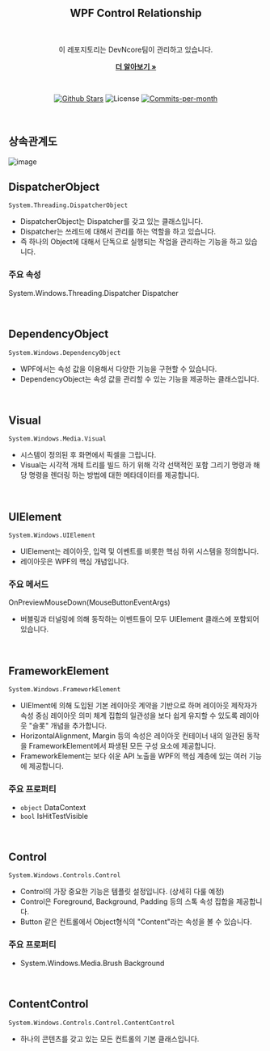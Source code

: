 <div align=center>
  <h2>WPF Control Relationship</h2>

  <br/>
 
  이 레포지토리는 DevNcore팀이 관리하고 있습니다.
  <br />
  
  <a href="https://github.com/devncore/devncore"><strong>더 알아보기 »</strong></a>
 
  <br />
 
  <p align="center">
   <a href="https://github.com/devncore/wpf-control-relationship/stargazers"><img src="https://img.shields.io/github/stars/devncore/wpf-control-relationship" alt="Github Stars"></a>
   <img src="https://img.shields.io/github/license/devncore/wpf-control-relationship" alt="License">
   <a href="https://github.com/devncore/wpf-control-relationship/pulse"><img src="https://img.shields.io/github/commit-activity/m/devncore/wpf-control-relationship" alt="Commits-per-month"></a>
 </p>
</div>

<br />
  
## 상속관계도
![image](https://user-images.githubusercontent.com/68521148/134800050-a19b73b1-db8a-485a-916a-98be327abe8f.PNG)


## DispatcherObject
```namespace
System.Threading.DispatcherObject
```
- DispatcherObject는 Dispatcher를 갖고 있는 클래스입니다.    
- Dispatcher는 쓰레드에 대해서 관리를 하는 역할을 하고 있습니다.    
- 즉 하나의 Object에 대해서 단독으로 실행되는 작업을 관리하는 기능을 하고 있습니다.    

### 주요 속성
System.Windows.Threading.Dispatcher Dispatcher

<br />

## DependencyObject
```namespace
System.Windows.DependencyObject
```
- WPF에서는 속성 값을 이용해서 다양한 기능을 구현할 수 있습니다.    
- DependencyObject는 속성 값을 관리할 수 있는 기능을 제공하는 클래스입니다.    
<br />

## Visual
```namespace
System.Windows.Media.Visual
```
- 시스템이 정의된 후 화면에서 픽셀을 그립니다.    
- Visual는 시각적 개체 트리를 빌드 하기 위해 각각 선택적인 포함 그리기 명령과 해당 명령을 렌더링 하는 방법에 대한 메타데이터를 제공합니다.    


<br />

## UIElement
```namespace
System.Windows.UIElement
```
- UIElement는 레이아웃, 입력 및 이벤트를 비롯한 핵심 하위 시스템을 정의합니다.    
- 레이아웃은 WPF의 핵심 개념입니다.    

### 주요 메서드
OnPreviewMouseDown(MouseButtonEventArgs)    

- 버블링과 터널링에 의해 동작하는 이벤트들이 모두 UIElement 클래스에 포함되어 있습니다.

<br />

## FrameworkElement
```namespace
System.Windows.FrameworkElement
```

- UIElment에 의해 도입된 기본 레이아웃 계약을 기반으로 하며 레이아웃 제작자가 속성 중심 레이아웃 의미 체계 집합의 일관성을 보다 쉽게 유지할 수 있도록 레이아웃 "슬롯" 개념을 추가합니다.    
- HorizontalAlignment, Margin 등의 속성은 레이아웃 컨테이너 내의 일관된 동작을 FrameworkElement에서 파생된 모든 구성 요소에 제공합니다.    
- FrameworkElement는 보다 쉬운 API 노출을 WPF의 핵심 계층에 있는 여러 기능에 제공합니다.


### 주요 프로퍼티
- `object` DataContext  
- `bool` IsHitTestVisible
 
<br />

## Control
```namespace
System.Windows.Controls.Control
```

- Control의 가장 중요한 기능은 템플릿 설정입니다. (상세히 다룰 예정)    
- Control은 Foreground, Background, Padding 등의 스톡 속성 집합을 제공합니다.    
- Button 같은 컨트롤에서 Object형식의 "Content"라는 속성을 볼 수 있습니다.    


### 주요 프로퍼티
- System.Windows.Media.Brush Background

<br />

## ContentControl
```namespace
System.Windows.Controls.Control.ContentControl
```

- 하나의 콘텐츠를 갖고 있는 모든 컨트롤의 기본 클래스입니다.
